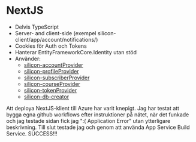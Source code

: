 ﻿# NextJS
- Delvis TypeScript
- Server- and client-side (exempel silicon-client/app/account/notifications/)
- Cookies för Auth och Tokens
- Hanterar EntityFrameworkCore.Identity utan stöd
- Använder:
  - [silicon-accountProvider](https://github.com/johanbard-win23-jsbackend/silicon-accountProvider)
  - [silicon-profileProvider](https://github.com/johanbard-win23-jsbackend/silicon-profileProvider)
  - [silicon-subscriberProvider](https://github.com/johanbard-win23-jsbackend/silicon-subscriberProvider)
  - [silicon-courseProvider](https://github.com/johanbard-win23-jsbackend/silicon-courseProvider)
  - [silicon-tokenProvider](https://github.com/johanbard-win23-jsbackend/silicon-tokenProvider)
  - [silicon-db-creator](https://github.com/johanbard-win23-jsbackend/silicon-db-creator)

Att deploya NextJS-klient till Azure har varit knepigt. Jag har testat att bygga egna github workflows efter instruktioner på nätet, när det funkade och jag testade sidan fick jag ":( Application Error" utan ytterligare beskrivning. Till slut testade jag och genom att använda App Service Build Service. SUCCESS!!!
